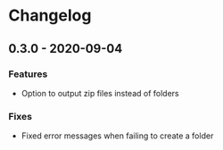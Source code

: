 # Changelog


## 0.3.0 - 2020-09-04

### Features
- Option to output zip files instead of folders

### Fixes
- Fixed error messages when failing to create a folder
